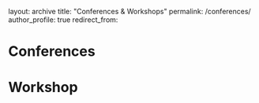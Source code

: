 layout: archive
title: "Conferences & Workshops"
permalink: /conferences/
author_profile: true
redirect_from:

Conferences
============






Workshop
============
